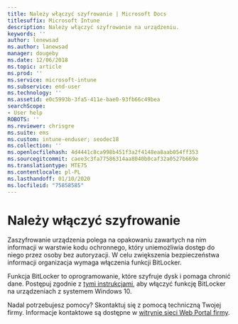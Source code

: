 ```yaml
---
title: Należy włączyć szyfrowanie | Microsoft Docs
titlesuffix: Microsoft Intune
description: Należy włączyć szyfrowanie na urządzeniu.
keywords: ''
author: lenewsad
ms.author: lanewsad
manager: dougeby
ms.date: 12/06/2018
ms.topic: article
ms.prod: ''
ms.service: microsoft-intune
ms.subservice: end-user
ms.technology: ''
ms.assetid: e0c5993b-3fa5-411e-bae0-93fb66c49bea
searchScope:
- User help
ROBOTS: ''
ms.reviewer: chrisgre
ms.suite: ems
ms.custom: intune-enduser; seodec18
ms.collection: ''
ms.openlocfilehash: 4d4441c8ca998b451f3a2f4148ea8aab054ff353
ms.sourcegitcommit: caee3c3fa77586314aa8040b0caf32a0527b669e
ms.translationtype: MTE75
ms.contentlocale: pl-PL
ms.lasthandoff: 01/10/2020
ms.locfileid: "75858585"
---
```

# <a name="you-need-to-enable-encryption"></a>Należy włączyć szyfrowanie

Zaszyfrowanie urządzenia polega na opakowaniu zawartych na nim informacji w warstwie kodu ochronnego, który uniemożliwia dostęp do niego przez osoby bez autoryzacji. W celu zwiększenia bezpieczeństwa informacji organizacja wymaga włączenia funkcji BitLocker.

Funkcja BitLocker to oprogramowanie, które szyfruje dysk i pomaga chronić dane. Postępuj zgodnie z [tymi instrukcjami](https://gallery.technet.microsoft.com/How-to-turn-on-BitLocker-34294d3d), aby włączyć funkcję BitLocker na urządzeniach z systemem Windows 10.

Nadal potrzebujesz pomocy? Skontaktuj się z pomocą techniczną Twojej firmy. Informacje kontaktowe są dostępne w [witrynie sieci Web Portal firmy](https://go.microsoft.com/fwlink/?linkid=2010980).
